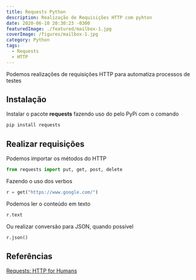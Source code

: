 ```yaml
---
title: Requests Python
description: Realização de Requisições HTTP com pyhton
date: 2020-06-10 20:30:23 -0300
featuredImage: ./featured/mailbox-1.jpg
coverImage: /figures/mailbox-1.jpg
category: Python
tags:
  - Requests
  - HTTP
---
```


Podemos realizações de requisições HTTP para automatiza processos de testes

## Instalação

Instalar o pacote **requests** fazendo uso do pelo PyPi com o comando

```bash
pip install requests
```

## Realizar requisições

Podemos importar os métodos do HTTP

```python
from requests import put, get, post, delete
```

Fazendo o uso dos verbos

```python
r = get("https://www.google.com/")
```

Podemos ler o conteúdo em texto

```python
r.text
```

Ou realizar conversão para JSON, quando possível

```python
r.json()
```

## Referências

[Requests: HTTP for Humans](https://requests.readthedocs.io/en/master/)
